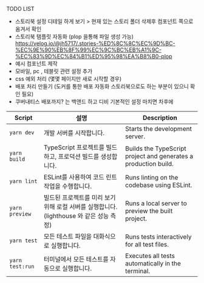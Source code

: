 TODO LIST
- 스토리북 설정 디테일 하게 보기 > 현재 있는 스토리 폴더 삭제후 컴포넌트 쪽으로 옴겨서 확인 
- 스토리북 탬플릿 자동화 (plop 을통해 파일 생성 가능) https://velog.io/@jh5717/.stories-%ED%8C%8C%EC%9D%BC-%EC%9E%90%EB%8F%99%EC%9C%BC%EB%A1%9C-%EC%83%9D%EC%84%B1%ED%95%98%EA%B8%B0-plop
- 예시 컴포넌트 제작
- 모바일, pc , 테블릿 관련 설정 추가
- css 예외 처리 (몇몇 페이지만 새로 시작할 경우)
- 배포 처리 만들기 (도커를 통한 배포 자동화 스토리북으로도 하는 부분이 있으니 확인 필요) 
- 쿠버내티스 배포까지? 는 백앤드 하고 디비 기본적인 설정 마치면 차후에







| Script         | 설명                                                       | Description                                           |
|----------------|----------------------------------------------------------|-------------------------------------------------------|
| `yarn dev`     | 개발 서버를 시작합니다.                                            | Starts the development server.                        |
| `yarn build`   | TypeScript 프로젝트를 빌드하고, 프로덕션 빌드를 생성합니다.                   | Builds the TypeScript project and generates a production build. |
| `yarn lint`    | ESLint를 사용하여 코드 린트 작업을 수행합니다.                            | Runs linting on the codebase using ESLint.            |
| `yarn preview` | 빌드된 프로젝트를 미리 보기 위해 로컬 서버를 실행합니다. (lighthouse 와 같은 성능 측정) | Runs a local server to preview the built project.     |
| `yarn test`    | 모든 테스트 파일을 대화식으로 실행합니다.                                  | Runs tests interactively for all test files.          |
| `yarn test:run`| 터미널에서 모든 테스트를 자동으로 실행합니다.                                | Executes all tests automatically in the terminal.     |